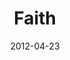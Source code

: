 ---
layout: music 
title: "Faith"
series: "James: Putting Your Faith to Work"
date: 2012-04-23 
description: "Chuck Mingo talks about what faith is all about."
audio: "http://www.crossroads.net/players/media/hq/james_01.mp3"
audio-duration: "40:15"
---